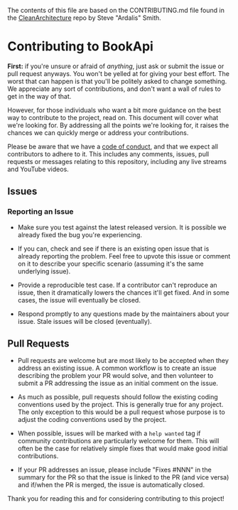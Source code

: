 The contents of this file are based on the CONTRIBUTING.md file found in the [CleanArchitecture](https://github.com/ardalis/CleanArchitecture)
repo by Steve "Ardalis" Smith.

# Contributing to BookApi

**First:** if you're unsure or afraid of _anything_, just ask or submit the
issue or pull request anyways. You won't be yelled at for giving your best
effort. The worst that can happen is that you'll be politely asked to change
something. We appreciate any sort of contributions, and don't want a wall of
rules to get in the way of that.

However, for those individuals who want a bit more guidance on the best way to
contribute to the project, read on. This document will cover what we're looking
for. By addressing all the points we're looking for, it raises the chances we
can quickly merge or address your contributions.

Please be aware that we have a [code of conduct](../code-of-conduct.md), and
that we expect all contributors to adhere to it. This includes any comments,
issues, pull requests or messages relating to this repository, including any
live streams and YouTube videos.

## Issues

### Reporting an Issue

* Make sure you test against the latest released version. It is possible we
  already fixed the bug you're experiencing.
  
* If you can, check and see if there is an existing open issue that is already 
  reporting the problem. Feel free to upvote this issue or comment on it to 
  describe your specific scenario (assuming it's the same underlying issue).

* Provide a reproducible test case. If a contributor can't reproduce an issue,
  then it dramatically lowers the chances it'll get fixed. And in some cases,
  the issue will eventually be closed.

* Respond promptly to any questions made by the maintainers about your issue. Stale
  issues will be closed (eventually).

## Pull Requests

* Pull requests are welcome but are most likely to be accepted when they address
  an existing issue. A common workflow is to create an issue describing the problem
  your PR would solve, and then volunteer to submit a PR addressing the issue as an 
  initial comment on the issue.
  
* As much as possible, pull requests should follow the existing coding conventions
  used by the project. This is generally true for any project. The only exception to 
  this would be a pull request whose purpose is to adjust the coding conventions used
  by the project.
  
* When possible, issues will be marked with a `help wanted` tag if community contributions
  are particularly welcome for them. This will often be the case for relatively simple
  fixes that would make good initial contributions.
  
* If your PR addresses an issue, please include "Fixes #NNN" in the summary for the PR
  so that the issue is linked to the PR (and vice versa) and if/when the PR is merged,
  the issue is automatically closed.
  
Thank you for reading this and for considering contributing to this project!
  
